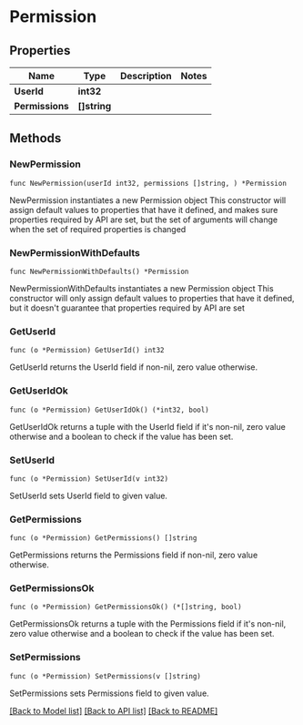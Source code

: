 # Permission

## Properties

Name | Type | Description | Notes
------------ | ------------- | ------------- | -------------
**UserId** | **int32** |  | 
**Permissions** | **[]string** |  | 

## Methods

### NewPermission

`func NewPermission(userId int32, permissions []string, ) *Permission`

NewPermission instantiates a new Permission object
This constructor will assign default values to properties that have it defined,
and makes sure properties required by API are set, but the set of arguments
will change when the set of required properties is changed

### NewPermissionWithDefaults

`func NewPermissionWithDefaults() *Permission`

NewPermissionWithDefaults instantiates a new Permission object
This constructor will only assign default values to properties that have it defined,
but it doesn't guarantee that properties required by API are set

### GetUserId

`func (o *Permission) GetUserId() int32`

GetUserId returns the UserId field if non-nil, zero value otherwise.

### GetUserIdOk

`func (o *Permission) GetUserIdOk() (*int32, bool)`

GetUserIdOk returns a tuple with the UserId field if it's non-nil, zero value otherwise
and a boolean to check if the value has been set.

### SetUserId

`func (o *Permission) SetUserId(v int32)`

SetUserId sets UserId field to given value.


### GetPermissions

`func (o *Permission) GetPermissions() []string`

GetPermissions returns the Permissions field if non-nil, zero value otherwise.

### GetPermissionsOk

`func (o *Permission) GetPermissionsOk() (*[]string, bool)`

GetPermissionsOk returns a tuple with the Permissions field if it's non-nil, zero value otherwise
and a boolean to check if the value has been set.

### SetPermissions

`func (o *Permission) SetPermissions(v []string)`

SetPermissions sets Permissions field to given value.



[[Back to Model list]](../README.md#documentation-for-models) [[Back to API list]](../README.md#documentation-for-api-endpoints) [[Back to README]](../README.md)


